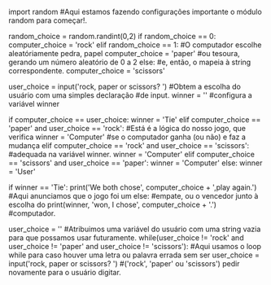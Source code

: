 import random                      #Aqui estamos fazendo configurações importante o módulo random para começar!.

random_choice = random.randint(0,2)
if random_choice == 0: 
    computer_choice = 'rock'
elif random_choice == 1:                 #O computador escolhe aleatóriamente pedra, papel
    computer_choice = 'paper'            #ou tesoura, gerando um número aleatório de 0 a 2
else:                                    #e, então, o mapeia à string correspondente.
    computer_choice = 'scissors'
    

user_choice = input('rock, paper or scissors? ')     #Obtem a escolha do usuário com uma simples declaração
                                                     #de input.
winner = '' #configura a variável winner

if computer_choice == user_choice:
    winner = 'Tie'
elif computer_choice == 'paper' and user_choice == 'rock':       #Está é a lógica do nosso jogo, que verifica
    winner = 'Computer'                                          #se o computador ganha (ou não) e faz a mudança
elif computer_choice == 'rock' and user_choice == 'scissors':    #adequada na variável winner.
    winner = 'Computer'
elif computer_choice == 'scissors' and user_choice == 'paper':
    winner = 'Computer'
else:
    winner = 'User'
    

if winner == 'Tie':
    print('We both chose', computer_choice + ',play again.')     #Aqui anunciamos que o jogo foi um
else:                                                            #empate, ou o vencedor junto à escolha do
    print(winner, 'won, I chose', computer_choice + '.')         #computador.


user_choice = ''                          #Atribuimos uma variável do usuário com uma string vazia para que possamos usar futuramente.
while(user_choice != 'rock' and
      user_choice != 'paper' and
      user_choice != 'scissors'):                         #Aqui usamos o loop while para caso houver uma letra ou palavra errada sem ser
    user_choice = input('rock, paper or scissors? ')      #('rock', 'paper' ou 'scissors') pedir novamente para o usuário digitar.



